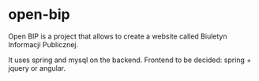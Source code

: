 # open-bip
Open BIP is a project that allows to create a website called Biuletyn Informacji Publicznej.

It uses spring and mysql on the backend. Frontend to be decided: spring + jquery or angular.

